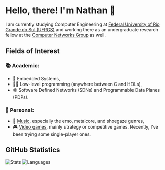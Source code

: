 # Hello, there! I'm Nathan 👋

I am currently studying Computer Engineering at [Federal University of Rio Grande do Sul (UFRGS)](http://www.ufrgs.br/ufrgs/inicial) and working there as an undergraduate research fellow at the [Computer Networks Group](http://networks.inf.ufrgs.br/?fbclid=IwZXh0bgNhZW0CMTAAAR0mNlclb9TGQ_ZpfvlRPaIl3thQ_-r_8Nk_G6amGHs0hieMJMZMb-IqGrw_aem_Ab7qr0fjRkENtH2TXYXKeNbno-57r95n9lIeO6QUyV0JfyFkoOm-MrxbaratDbziTTBOC6Wj-U200N5El_8aLuQm) as well.

## Fields of Interest

### 📚 Academic:

- 📱 Embedded Systems,
- 👨‍💻 Low-level programming (anywhere between C and HDLs),
- 🕸️ Software Defined Networks (SDNs) and Programmable Data Planes (PDPs).

### 🏡 Personal:

- 🎸 [Music](https://www.last.fm/pt/user/leprann), especially the emo, metalcore, and shoegaze genres,
- 🎮 [Video games](https://steamcommunity.com/id/fazomeupaudetrampolim/), mainly strategy or competitive games. Recently, I've been trying some single-player ones.

## GitHub Statistics
![Stats](https://github-profile-summary-cards.vercel.app/api/cards/profile-details?username=naguimaraes&theme=dark) ![Languages](https://github-readme-stats.vercel.app/api/top-langs/?username=naguimaraes&theme=dark)

<!-- 
    Commented out for now, as it's not working properly

    ![Years Badge](https://badges.pufler.dev/years/naguimaraes) ![Visits Badge](https://badges.pufler.dev/visits/naguimaraes/naguimaraes) ![Updated Badge](https://badges.pufler.dev/updated/naguimaraes/naguimaraes) ![Commits Badge](https://badges.pufler.dev/commits/yearly/naguimaraes)

    ![Last Stars Display](https://badges.pufler.dev/last-stars/naguimaraes?count=3&padding=15&perRow=3) 
-->
